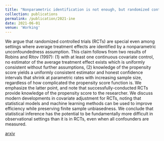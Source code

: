 ```yaml
---
title: "Nonparametric identification is not enough, but randomized controlled trials are"
collection: publications
permalink: /publication/2021-ine
date: 2021-06-01
venue: 'Working'
---
```


We argue that randomized controlled trials (RCTs) are special even among settings where average treatment effects are identified by a nonparametric unconfoundedness assumption. This claim follows from two results of Robins and Ritov (1997): (1) with at least one continuous covariate control, no estimator of the average treatment effect exists which is uniformly consistent without further assumptions, (2) knowledge of the propensity score yields a uniformly consistent estimator and honest confidence intervals that shrink at parametric rates with increasing sample size, regardless of how complicated the propensity score function is. We emphasize the latter point, and note that successfully-conducted RCTs provide knowledge of the propensity score to the researcher. We discuss modern developments in covariate adjustment for RCTs, noting that statistical models and machine learning methods can be used to improve efficiency while preserving finite sample unbiasedness. We conclude that statistical inference has the potential to be fundamentally more difficult in observational settings than it is in RCTs, even when all confounders are measured.

[arxiv](https://arxiv.org/abs/2108.11342)
